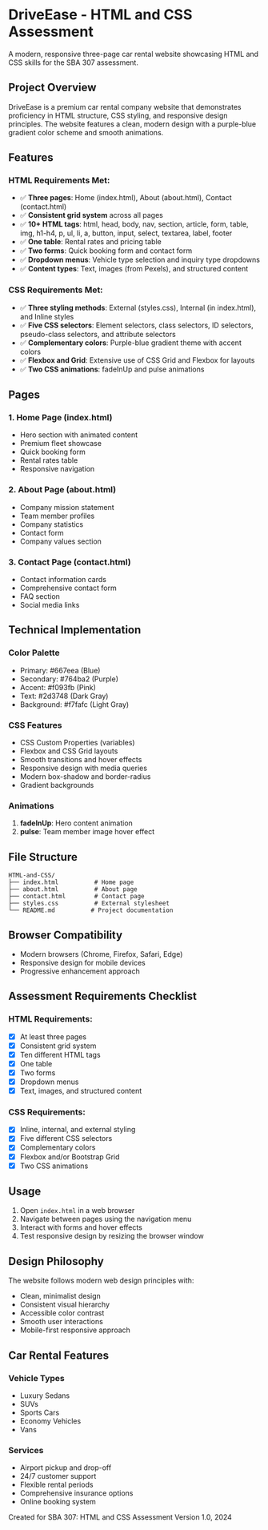 # DriveEase - HTML and CSS Assessment

A modern, responsive three-page car rental website showcasing HTML and CSS skills for the SBA 307 assessment.

## Project Overview

DriveEase is a premium car rental company website that demonstrates proficiency in HTML structure, CSS styling, and responsive design principles. The website features a clean, modern design with a purple-blue gradient color scheme and smooth animations.

## Features

### HTML Requirements Met:
- ✅ **Three pages**: Home (index.html), About (about.html), Contact (contact.html)
- ✅ **Consistent grid system** across all pages
- ✅ **10+ HTML tags**: html, head, body, nav, section, article, form, table, img, h1-h4, p, ul, li, a, button, input, select, textarea, label, footer
- ✅ **One table**: Rental rates and pricing table
- ✅ **Two forms**: Quick booking form and contact form
- ✅ **Dropdown menus**: Vehicle type selection and inquiry type dropdowns
- ✅ **Content types**: Text, images (from Pexels), and structured content

### CSS Requirements Met:
- ✅ **Three styling methods**: External (styles.css), Internal (in index.html), and Inline styles
- ✅ **Five CSS selectors**: Element selectors, class selectors, ID selectors, pseudo-class selectors, and attribute selectors
- ✅ **Complementary colors**: Purple-blue gradient theme with accent colors
- ✅ **Flexbox and Grid**: Extensive use of CSS Grid and Flexbox for layouts
- ✅ **Two CSS animations**: fadeInUp and pulse animations

## Pages

### 1. Home Page (index.html)
- Hero section with animated content
- Premium fleet showcase
- Quick booking form
- Rental rates table
- Responsive navigation

### 2. About Page (about.html)
- Company mission statement
- Team member profiles
- Company statistics
- Contact form
- Company values section

### 3. Contact Page (contact.html)
- Contact information cards
- Comprehensive contact form
- FAQ section
- Social media links

## Technical Implementation

### Color Palette
- Primary: #667eea (Blue)
- Secondary: #764ba2 (Purple)
- Accent: #f093fb (Pink)
- Text: #2d3748 (Dark Gray)
- Background: #f7fafc (Light Gray)

### CSS Features
- CSS Custom Properties (variables)
- Flexbox and CSS Grid layouts
- Smooth transitions and hover effects
- Responsive design with media queries
- Modern box-shadow and border-radius
- Gradient backgrounds

### Animations
1. **fadeInUp**: Hero content animation
2. **pulse**: Team member image hover effect

## File Structure
```
HTML-and-CSS/
├── index.html          # Home page
├── about.html          # About page
├── contact.html        # Contact page
├── styles.css          # External stylesheet
└── README.md          # Project documentation
```

## Browser Compatibility
- Modern browsers (Chrome, Firefox, Safari, Edge)
- Responsive design for mobile devices
- Progressive enhancement approach

## Assessment Requirements Checklist

### HTML Requirements:
- [x] At least three pages
- [x] Consistent grid system
- [x] Ten different HTML tags
- [x] One table
- [x] Two forms
- [x] Dropdown menus
- [x] Text, images, and structured content

### CSS Requirements:
- [x] Inline, internal, and external styling
- [x] Five different CSS selectors
- [x] Complementary colors
- [x] Flexbox and/or Bootstrap Grid
- [x] Two CSS animations

## Usage

1. Open `index.html` in a web browser
2. Navigate between pages using the navigation menu
3. Interact with forms and hover effects
4. Test responsive design by resizing the browser window

## Design Philosophy

The website follows modern web design principles with:
- Clean, minimalist design
- Consistent visual hierarchy
- Accessible color contrast
- Smooth user interactions
- Mobile-first responsive approach

## Car Rental Features

### Vehicle Types
- Luxury Sedans
- SUVs
- Sports Cars
- Economy Vehicles
- Vans

### Services
- Airport pickup and drop-off
- 24/7 customer support
- Flexible rental periods
- Comprehensive insurance options
- Online booking system

Created for SBA 307: HTML and CSS Assessment
Version 1.0, 2024